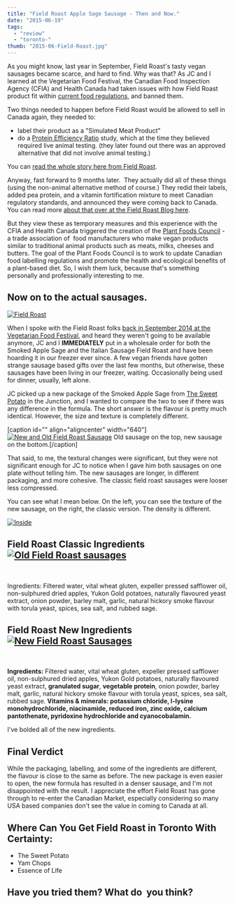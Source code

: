 ```yaml
---
title: "Field Roast Apple Sage Sausage - Then and Now."
date: "2015-06-19"
tags:
  - "review"
  - "toronto-"
thumb: "2015-06-Field-Roast.jpg"
---
```


As you might know, last year in September, Field Roast's tasty vegan sausages became scarce, and hard to find. Why was that? As JC and I learned at the Vegetarian Food Festival, the Canadian Food Inspection Agency (CFIA) and Health Canada had taken issues with how Field Roast product fit within [current food regulations](http://laws-lois.justice.gc.ca/eng/regulations/C.R.C.,_c._870/page-156.html), and banned them.

Two things needed to happen before Field Roast would be allowed to sell in Canada again, they needed to:

- label their product as a "Simulated Meat Product"
- do a [Protein Efficiency Ratio](http://www.inspection.gc.ca/food/labelling/food-labelling-for-industry/nutrition-labelling/elements-within-the-nutrition-facts-table/eng/1389206763218/1389206811747?chap=7) study, which at the time they believed required live animal testing. (they later found out there was an approved alternative that did not involve animal testing.)

You can [read the whole story here from Field Roast](http://fieldroast.com/field-roast-canada/).

Anyway, fast forward to 9 months later.  They actually did all of these things (using the non-animal alternative method of course.) They redid their labels, added pea protein, and a vitamin fortification mixture to meet Canadian regulatory standards, and announced they were coming back to Canada. You can read more [about that over at the Field Roast Blog here](http://fieldroast.com/field-roast-coming-back-canada/).

But they view these as temporary measures and this experience with the CFIA and Health Canada triggered the creation of the [Plant Foods Council](http://www.plantfoodscouncil.org) - a trade association of  food manufacturers who make vegan products similar to traditional animal products such as meats, milks, cheeses and butters. The goal of the Plant Foods Council is to work to update Canadian food labelling regulations and promote the health and ecological benefits of a plant-based diet. So, I wish them luck, because that's something personally and professionally interesting to me.

## Now on to the actual sausages.

[![Field Roast](images/Field-Roast.jpg)](http://meshell.ca/blog/wp-content/uploads/2015/06/Field-Roast.jpg)

When I spoke with the Field Roast folks [back in September 2014 at the Vegetarian Food Festival](http://meshell.ca/blog/toronto-vegetarian-food-festival-2014/), and heard they weren't going to be available anymore, JC and I **IMMEDIATELY** put in a wholesale order for both the Smoked Apple Sage and the Italian Sausage Field Roast and have been hoarding it in our freezer ever since. A few vegan friends have gotten strange sausage based gifts over the last few months, but otherwise, these sausages have been living in our freezer, waiting. Occasionally being used for dinner, usually, left alone.

JC picked up a new package of the Smoked Apple Sage from [The Sweet Potato](http://thesweetpotato.ca/) in the Junction, and I wanted to compare the two to see if there was any difference in the formula. The short answer is the flavour is pretty much identical. However, the size and texture is completely different.

\[caption id="" align="aligncenter" width="640"\][![New and Old Field Roast Sausage](images/18938960615_ff2e955dfa_z.jpg)](https://www.flickr.com/photos/prairiev/18938960615 "New and Old Field Roast Sausage by MeShell, on Flickr") Old sausage on the top, new sausage on the bottom.\[/caption\]

That said, to me, the textural changes were significant, but they were not significant enough for JC to notice when I gave him both sausages on one plate without telling him. The new sausages are longer, in different packaging, and more cohesive. The classic field roast sausages were looser less compressed.

You can see what I mean below. On the left, you can see the texture of the new sausage, on the right, the classic version. The density is different.

[![Inside](images/18941886081_5138c46cc1_z.jpg)](https://www.flickr.com/photos/prairiev/18941886081 "Inside by MeShell, on Flickr")

## Field Roast Classic Ingredients [![Old Field Roast sausages](images/18938941425_b3f1987583_z.jpg)](https://www.flickr.com/photos/prairiev/18938941425 "Old Field Roast sausages by MeShell, on Flickr")

 

Ingredients: Filtered water, vital wheat gluten, expeller pressed safflower oil, non-sulphured dried apples, Yukon Gold potatoes, naturally flavoured yeast extract, onion powder, barley malt, garlic, natural hickory smoke flavour with torula yeast, spices, sea salt, and rubbed sage.

## Field Roast New Ingredients [![New Field Roast Sausages](images/18751298678_76db19e20c_z.jpg)](https://www.flickr.com/photos/prairiev/18751298678 "New Field Roast Sausages by MeShell, on Flickr")

 

**Ingredients:** Filtered water, vital wheat gluten, expeller pressed safflower oil, non-sulphured dried apples, Yukon Gold potatoes, naturally flavoured yeast extract, **granulated sugar**, **vegetable protein**, onion powder, barley malt, garlic, natural hickory smoke flavour with torula yeast, spices, sea salt, rubbed sage. **Vitamins & minerals: potassium chloride, l-lysine monohydrochloride, niacinamide, reduced iron, zinc oxide, calcium pantothenate, pyridoxine hydrochloride and cyanocobalamin.**

I've bolded all of the new ingredients.

## Final Verdict

While the packaging, labelling, and some of the ingredients are different, the flavour is close to the same as before. The new package is even easier to open, the new formula has resulted in a denser sausage, and I'm not disappointed with the result. I appreciate the effort Field Roast has gone through to re-enter the Canadian Market, especially considering so many USA based companies don't see the value in coming to Canada at all.

## Where Can You Get Field Roast in Toronto With Certainty:

- The Sweet Potato
- Yam Chops
- Essence of Life

## Have you tried them? What do  you think?
